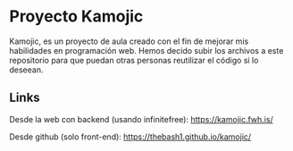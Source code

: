 # Proyecto Kamojic
Kamojic, es un proyecto de aula creado con el fin de mejorar mis habilidades en programación web. Hemos decido subir los archivos a este repositorio para que puedan otras personas reutilizar el código si lo deseean.

## Links
Desde la web con backend (usando infinitefree): https://kamojic.fwh.is/


Desde github (solo front-end): https://thebash1.github.io/kamojic/

